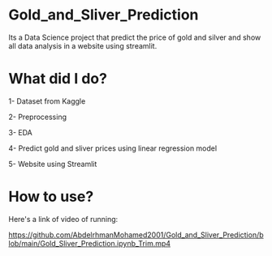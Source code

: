 # Gold_and_Sliver_Prediction
Its a Data Science project that predict the price of gold and silver and show all data analysis in a website using streamlit.

# What did I do?

1- Dataset from Kaggle

2- Preprocessing

3- EDA

4- Predict gold and sliver prices using linear regression model

5- Website using Streamlit


# How to use?

Here's a link of video of running:

https://github.com/AbdelrhmanMohamed2001/Gold_and_Sliver_Prediction/blob/main/Gold_Sliver_Prediction.ipynb_Trim.mp4
